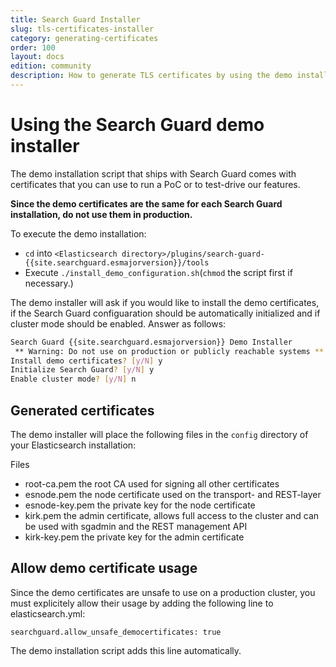 ```yaml
---
title: Search Guard Installer
slug: tls-certificates-installer
category: generating-certificates
order: 100
layout: docs
edition: community
description: How to generate TLS certificates by using the demo installation script that ships with Search Guard.
---
```

<!---
Copryight 2017 floragunn GmbH
-->

# Using the Search Guard demo installer

The demo installation script that ships with Search Guard comes with certificates that you can use to run a PoC or to test-drive our features. 

**Since the demo certificates are the same for each Search Guard installation, do not use them in production.**

To execute the demo installation:

* ``cd`` into `<Elasticsearch directory>/plugins/search-guard-{{site.searchguard.esmajorversion}}/tools`
* Execute ``./install_demo_configuration.sh``(``chmod`` the script first if necessary.)

The demo installer will ask if you would like to install the demo certificates, if the Search Guard configuaration should be automatically initialized and if cluster mode should be enabled. Answer as follows:

```bash
Search Guard {{site.searchguard.esmajorversion}} Demo Installer
 ** Warning: Do not use on production or publicly reachable systems **
Install demo certificates? [y/N] y
Initialize Search Guard? [y/N] y
Enable cluster mode? [y/N] n
```

## Generated certificates

The demo installer will place the following files in the `config` directory of your Elasticsearch installation:

<div class="file-tree">
	<div class="file-tree-title"> Files
	</div>
	<ul class="file-tree-list js-file-tree treeview" data-expanded="">
		<li class="is-file">root-ca.pem
			<span class="file-tree-description">the root CA used for signing all other certificates</span>
		</li>
		<li class="is-file">esnode.pem
			<span class="file-tree-description">the node certificate used on the transport- and REST-layer</span>
		</li>
		<li class="is-file contains-items">esnode-key.pem
			<span class="file-tree-description">the private key for the node certificate</span>
		</li>
		<li class="is-file contains-items">kirk.pem
			<span class="file-tree-description">the admin certificate, allows full access to the cluster and can be used with sgadmin and the REST management API</span>
		</li>
		<li class="is-file contains-items">kirk-key.pem
			<span class="file-tree-description">the private key for the admin certificate</span>
		</li>
	</ul>
</div>


## Allow demo certificate usage

Since the demo certificates are unsafe to use on a production cluster, you must explicitely allow their usage by adding the following line to elasticsearch.yml:

```
searchguard.allow_unsafe_democertificates: true
```

The demo installation script adds this line automatically.
